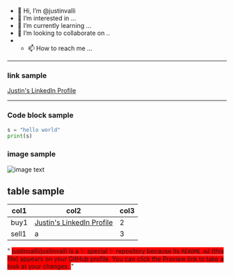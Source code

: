 - 👋 Hi, I’m @justinvalli
- 👀 I’m interested in ...
- 🌱 I’m currently learning ...
- 💞️ I’m looking to collaborate on ..
- - 📫 How to reach me ...

------
### link sample
[Justin's LinkedIn Profile](https://www.linkedin.com/in/justinvalli/)

------
### Code block sample
```python
s = "hello world"
print(s)
```
   
### image sample
![image text](github.com/../xyz.png)


## table sample
|col1|col2|col3|
|---|---|---|
|buy1|[Justin's LinkedIn Profile](https://www.linkedin.com/in/justinvalli/)|2|
|sell1|a|3|

"
<span style="background-color:red">
justinvalli/justinvalli is a ✨ special ✨ repository because its `README.md` (this file) appears on your GitHub profile.
You can click the Preview link to take a look at your changes.
</span>
"
